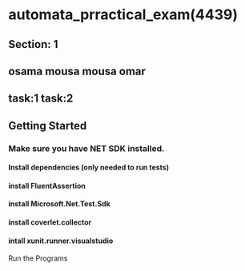 # automata_prractical_exam(4439)
## Section: 1
## osama mousa mousa omar
## task:1 task:2

## Getting Started
### Make sure you have NET SDK installed.
#### Install dependencies (only needed to run tests)
#### install FluentAssertion
#### install Microsoft.Net.Test.Sdk
#### install coverlet.collector
#### intall xunit.runner.visualstudio


Run the Programs
